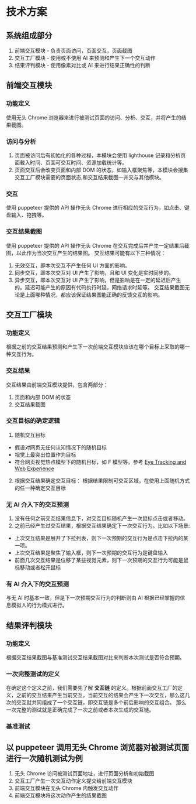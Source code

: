 # 技术方案

## 系统组成部分
1. 前端交互模块 - 负责页面访问，页面交互，页面截图
2. 交互工厂模块 - 使用或不使用 AI 来预测和产生下一个交互动作
3. 结果评判模块 - 使用像素对比或 AI 来进行结果正确性的判断

## 前端交互模块

### 功能定义

使用无头 Chrome 浏览器来进行被测试页面的访问、分析、交互，并将产生的结果截图。

### 访问与分析
1. 页面被访问后有初始化的各种过程，本模块会使用 lighthouse 记录和分析页面载入时间、页面可交互时间、资源加载统计等。
2. 页面交互后会改变页面和内部 DOM 的状态，如输入框聚焦等，本模块会搜集交互工厂模块需要的页面状态,和交互结果截图一并交与其他模块。

### 交互
使用 puppeteer 提供的 API 操作无头 Chrome 进行相应的交互行为，如点击、键盘输入、拖拽等。

### 交互结果截图
使用 puppeteer 提供的 API 操作无头 Chrome 在交互完成后并产生一定结果后截图，以此作为当次交互产生的结果图。
交互结果可能有以下三种情况：
1. 无效交互，即本次交互不产生任何 UI 方面的影响。
2. 同步交互，即本次交互对 UI 产生了影响，且和 UI 变化是实时同步的。
3. 异步交互，即本次交互对 UI 产生了影响，但是影响是在一定的延迟后产生的。延迟可能产生的原因有代码执行时延，网络请求时延等。
交互结果截图无论是上面哪种情况，都应该保证结果图能正确的反馈交互的影响。

## 交互工厂模块

### 功能定义

根据之前的交互结果预测和产生下一次前端交互模块应该在哪个目标上采取的哪一种交互行为。

### 交互结果
交互结果由前端交互模块提供，包含两部分：
1. 页面和内部 DOM 的状态
2. 交互结果截图

### 交互目标的确定逻辑
1. 随机交互目标
  - 假设对网页无任何认知情况下的随机目标
  - 视觉上最突出位置作为目标
  - 符合网页视觉热点模型下的随机目标，如 F 模型等。参考 [Eye Tracking and Web Experience](https://pdfs.semanticscholar.org/5e7f/f7f1d5ca6e4db19bb017fd054af8785ac028.pdf)
2. 根据交互结果确定交互目标： 根据结果限制可交互区域，在使用上面随机方式的任一种确定交互目标

### 无 AI 介入下的交互预测
1. 没有任何之前交互结果信息下，对交互目标随机产生一次鼠标点击或者移动。
2. 之前已经产生过交互结果，根据交互结果确定下一次交互行为。比如以下场景:
  - 上次交互结果是展开了下拉列表，则下一次预期的交互行为是点击下拉内的某一项。
  - 上次交互结果是聚焦了输入框，则下一次预期的交互行为是键盘输入
  - 前面几次交互结果是位移了某些视觉元素，则下一次预期的交互行为可能是鼠标移动或者松开鼠标

### 有 AI 介入下的交互预测
与无 AI 时基本一致，但是下一次预期交互行为的判断则由 AI 根据已经掌握的信息模拟人的行为模式进行。

## 结果评判模块

### 功能定义
根据交互结果截图与基准测试交互结果截图对比来判断本次测试是否符合预期。

### 一次完整测试的定义
在确定这个定义之前，我们需要先了解 __交互链__ 的定义。根据前面交互工厂的定义，之前的交互结果产生当前交互，当前交互的结果会产生下一次交互，那么这几次的交互就共同组成了一个交互链，即交互链是多个前后影响的交互组合。
那么一次完整的测试就是正确完成了一次之前或者本次生成的交互链。

### 基准测试

## 以 puppeteer 调用无头 Chrome 浏览器对被测试页面进行一次随机测试为例

1. 无头 Chrome 访问被测试页面地址，进行页面分析和初始截图
2. 交互工厂产生一次交互动作定义提交给前端交互模块
3. 前端交互模块在无头 Chrome 内触发交互动作
4. 前端交互模块将这次动作产生的结果截图
